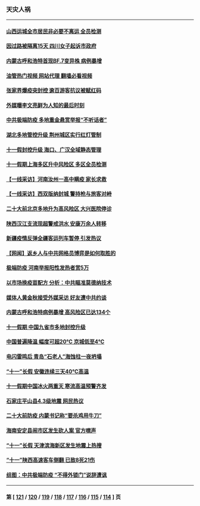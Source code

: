 ### 天灾人祸
---
#### [山西运城全市居民非必要不离运 全员检测](../../pages/ncid280/n13840854.md?10072045) 
#### [因过路被隔离15天 四川女子起诉市政府](../../pages/ncid280/n13840759.md?10072045) 
#### [内蒙古呼和浩特首现BF.7变异株 病例暴增](../../pages/ncid280/n13840684.md?10072045) 
#### [油管热门视频 网站代理 翻墙必看视频](http://209.222.30.114:81/youtube.html?10072045)
#### [张家界爆疫突封控 逾百游客抗议被赋红码](../../pages/ncid280/n13840508.md?10072045) 
#### [外媒曝李文亮鲜为人知的最后时刻](../../pages/ncid280/n13840198.md?10072045) 
#### [中共极端防疫 多地重金悬赏举报“不听话者”](../../pages/ncid280/n13840396.md?10072045) 
#### [湖北多地管控升级 荆州城区实行红灯管制](../../pages/ncid280/n13839900.md?10072045) 
#### [十一假封控升级 海口、广汉全域静态管理](../../pages/ncid280/n13839788.md?10072045) 
#### [十一假期上海多区升中风险区 多区全员检测](../../pages/ncid280/n13839748.md?10072045) 
#### [【一线采访】河南汝州一高中瞒疫 家长求救](../../pages/ncid280/n13839669.md?10072045) 
#### [【一线采访】西双版纳封城 警持枪与旅客对峙](../../pages/ncid280/n13839313.md?10072045) 
#### [二十大前北京多地升为高风险区 大兴医院停诊](../../pages/ncid280/n13839362.md?10072045) 
#### [陕西汉江支流现超警戒洪水 安康万余人转移](../../pages/ncid280/n13839315.md?10072045) 
#### [新疆疫情反弹全疆客运列车暂停 引发热议](../../pages/ncid280/n13839083.md?10072045) 
#### [【网闻】返乡人与中共网格员博弈是如何取胜的](../../pages/ncid280/n13838976.md?10072045) 
#### [极端防疫 河南举报阳性发热者赏5万](../../pages/ncid280/n13838700.md?10072045) 
#### [以市场换疫苗配方 分析：中共瞄准莫德纳技术](../../pages/ncid280/n13838792.md?10072045) 
#### [媒体人黄金秋接受外媒采访 好友遭中共约谈](../../pages/ncid280/n13838646.md?10072045) 
#### [内蒙古呼和浩特病例暴增 高风险区已达134个](../../pages/ncid280/n13838623.md?10072045) 
#### [十一假期 中国九省市多地封控升级](../../pages/ncid280/n13838534.md?10072045) 
#### [中国普遍降温 幅度可超20℃ 京城低至4℃](../../pages/ncid280/n13838373.md?10072045) 
#### [电闪雷鸣后  青岛“石老人”海蚀柱一夜坍塌](../../pages/ncid280/n13837958.md?10072045) 
#### [“十一”长假 安徽连续三天40℃高温](../../pages/ncid280/n13837861.md?10072045) 
#### [十一假期中国冰火两重天 寒流高温预警齐发](../../pages/ncid280/n13837608.md?10072045) 
#### [石家庄平山县4.3级地震 网民热议](../../pages/ncid280/n13837593.md?10072045) 
#### [二十大前防疫 内蒙书记称“要杀鸡用牛刀”](../../pages/ncid280/n13837495.md?10072045) 
#### [海南安定县闹市区发生砍人案 官方噤声](../../pages/ncid280/n13837405.md?10072045) 
#### [“十一”长假 天津滨海新区发生地震上热搜](../../pages/ncid280/n13837241.md?10072045) 
#### [“十一”陕西高速客车侧翻 已致8死21伤](../../pages/ncid280/n13837122.md?10072045) 
#### [组图：中共极端防疫 “不得外锁门”说辞遭讽](../../pages/ncid280/n13836847.md?10072045) 

---
#### 第 [ [121](./121.md?10072045) / [120](./120.md?10072045) / [119](./119.md?10072045) / [118](./118.md?10072045) / [117](./117.md?10072045) / [116](./116.md?10072045) / [115](./115.md?10072045) / [114](./114.md?10072045) ] 页
